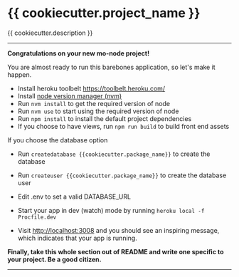 # {{ cookiecutter.project_name }}

{{ cookiecutter.description }}

---

**Congratulations on your new mo-node project!**

You are almost ready to run this barebones application, so let's make it happen.

* Install heroku toolbelt https://toolbelt.heroku.com/
* Install [node version manager (nvm)](https://github.com/creationix/nvm)
* Run `nvm install` to get the required version of node
* Run `nvm use` to start using the required version of node
* Run `npm install` to install the default project dependencies
* If you choose to have views, run `npm run build` to build front end assets

If you choose the database option
* Run `createdatabase {{cookiecutter.package_name}}` to create the database
* Run `createuser {{cookiecutter.package_name}}` to create the database user
* Edit .env to set a valid DATABASE_URL

* Start your app in dev (watch) mode by running `heroku local -f Procfile.dev`
* Visit [http://localhost:3008](http://localhost:3008) and you should see an inspiring message, which indicates that your app is running.

**Finally, take this whole section out of README and write one specific to your project. Be a good citizen.**

---

